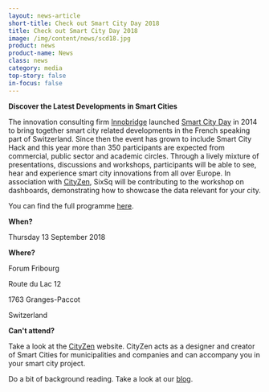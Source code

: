 ```yaml
---
layout: news-article
short-title: Check out Smart City Day 2018
title: Check out Smart City Day 2018
image: /img/content/news/scd18.jpg
product: news
product-name: News
class: news
category: media
top-story: false
in-focus: false
---
```


**Discover the Latest Developments in Smart Cities**

The innovation consulting firm [Innobridge](http://www.innobridge.com/) launched [Smart City Day](http://www.smartcityday.ch/) in 2014 to bring together smart city related developments in the French speaking part of Switzerland. Since then the event has grown to include Smart City Hack and this year more than 350 participants are expected from commercial, public sector and academic circles. Through a lively mixture of presentations, discussions and workshops, participants will be able to see, hear and experience smart city innovations from all over Europe. In association with [CityZen](http://www.cityzen.ch/cityzen_en.html), SixSq will be contributing to the workshop on dashboards, demonstrating how to showcase the data relevant for your city. 

You can find the full programme [here](http://www.smartcityday.ch/uploads/7/9/6/8/79685662/scd18_-_programme_smart_city_day_2018.pdf).

**When?**

Thursday 13 September 2018

**Where?**

Forum Fribourg

Route du Lac 12

1763 Granges-Paccot

Switzerland

**Can't attend?**

Take a look at the [CityZen](http://www.cityzen.ch/cityzen_en.html) website. CityZen acts as a designer and creator of Smart Cities for municipalities and companies and can accompany you in your smart city project. 

Do a bit of background reading. Take a look at our [blog](https://media.sixsq.com/blog/what-is-a-smart-city).